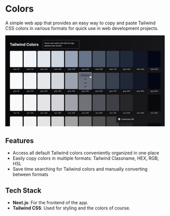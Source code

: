 # Colors

A simple web app that provides an easy way to copy and paste Tailwind CSS colors in various formats for quick use in web development projects.

![alt text](colorsimage.png)

## Features

-   Access all default Tailwind colors conveniently organized in one place
-   Easily copy colors in multiple formats: Tailwind Classname, HEX, RGB, HSL
-   Save time searching for Tailwind colors and manually converting between formats

## Tech Stack

-   **Next.js**: For the frontend of the app.
-   **Tailwind CSS**: Used for styling and the colors of course.
